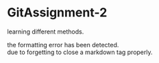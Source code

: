 # GitAssignment-2
learning different methods.

the formatting error has been detected.  
due to forgetting to close a markdown tag properly.
